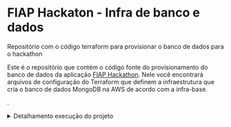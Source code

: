 # FIAP Hackaton - Infra de banco e dados
Repositório com o código terraform para provisionar o banco de dados para o hackathon

Este é o repositório que contém o código fonte do provisionamento do banco de dados da aplicação [FIAP Hackathon](https://github.com/ns-fiap-tc/fiap_hackathon_doc). Nele você encontrará arquivos de configuração do Terraform que definem a infraestrutura que cria o banco de dados MongoDB na AWS de acordo com a infra-base.

.

<details>
  <summary>Detalhamento execução do projeto</summary>

## 👟 Passos para o provisionamento
Este projeto possui um ecossistema composto por múltiplos repositórios que se comunicam entre si e também utilizam GitHub Actions para provisionamento ou deploy automatizado.

> Para completo funcionamento da plataforma, é necessário seguir o seguinte fluxo de provisionamento:
> 1. A provisão do repositório da infra-base: [infra-base](https://github.com/ns-fiap-tc/fiap_hackathon_infra_base)
> 2. A provisão deste repositório: [infra-bd](#como-rodar-o-projeto)
> 3. A provisão do repositório do microsserviço de upload: [fiap_hackathon_ms_upload](https://github.com/ns-fiap-tc/fiap_hackathon_ms_upload);
> 4. A provisão do repositório do microsserviço de notificação: [fiap_hackathon_ms_notificacao](https://github.com/ns-fiap-tc/fiap_hackathon_ms_notificacao);
> 5. A provisão do repositório do microsserviço de processamento: [fiap_hackathon_ms_processamento](https://github.com/ns-fiap-tc/fiap_hackathon_ms_processamento);
> 6. A provisão do repositório do microsserviço de extração de frames: [fiap_hackathon_ms_frameextractor](https://github.com/ns-fiap-tc/fiap_hackathon_ms_frameextractor);
> 7. A provisão do repositório para autenticação com cognito e api gateway: [fiap_hackathon_autenticacao](https://github.com/ns-fiap-tc/fiap_hackathon_autenticacao);

## 🚀 Como rodar o projeto

### 💻 Localmente

<details>
  <summary>Passo a passo</summary>

#### Pré-requisitos

Antes de começar, certifique-se de ter os seguintes itens instalados e configurados em seu ambiente:

1. **Terraform**: A ferramenta que permite definir, visualizar e implantar a infraestrutura de nuvem.
2. **AWS CLI**: A interface de linha de comando da AWS.
3. **Credenciais AWS válidas**: Você precisará de uma chave de acesso e uma chave secreta para autenticar com a AWS (no momento, o repositório usa chaves e credenciais fornecidas pelo [AWS Academy](https://awsacademy.instructure.com/) e que divergem de contas padrão). Tais credenciais devem ser inseridas no arquivo `credentials` que fica dentro da pasta `.aws`
4. **Bucket S3 criado na AWS convencional (que não seja na aws academy)**: Você precisará de uma chave de acesso e uma chave secreta para autenticar com a AWS e conectar ao S3. Tal abordagem foi necessária pois a AWS academy não permite a criação de roles e isso inviabilizou a comunicação dos serviços rodando no eks com o S3 da AWS academy. Com isso a solução foi criar um bucket com uma role específica para ele em um conta convencional da AWS

## Como usar

1. **Clonar o repositório**:

```bash
git clone https://github.com/ns-fiap-tc/fiap_hackathon_infra_bd
```

2. **Acesse o diretório do repositório clonado, por exemplo**:

```bash
cd fiap_hackathon_infra_bd
```

3. **Defina as variáveis necessárias ao nível de ambiente, criando um arquivo `.env` de acordo com o arquivo contido em cada repositório `.env.exemplo`. Exemplo:**:

```bash
DOCKERHUB_USERNAME="dockerhub_username"
DOCKERHUB_ACCESS_TOKEN="dokerhub_token"
```

4. **Inicialize o diretório Terraform**:

```bash
terraform init
```

5. **Visualize as mudanças que serão feitas**:

```bash
./terraform.sh plan
```

6. **Provisione a infraestrutura**:

```bash
./terraform.sh apply -auto-approve
```

7. **Para destruir a infraestrutura provisionada**:

```bash
./terraform.sh destroy -auto-approve
```
</details>
</details>
